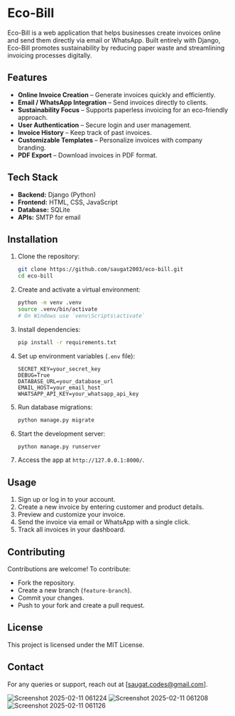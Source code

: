 # Eco-Bill 

Eco-Bill is a web application that helps businesses create invoices online and send them directly via email or WhatsApp. Built entirely with Django, Eco-Bill promotes sustainability by reducing paper waste and streamlining invoicing processes digitally.

## Features
- **Online Invoice Creation** – Generate invoices quickly and efficiently.
- **Email / WhatsApp Integration** – Send invoices directly to clients.
- **Sustainability Focus** – Supports paperless invoicing for an eco-friendly approach.
- **User Authentication** – Secure login and user management.
- **Invoice History** – Keep track of past invoices.
- **Customizable Templates** – Personalize invoices with company branding.
- **PDF Export** – Download invoices in PDF format.

## Tech Stack
- **Backend:** Django (Python)
- **Frontend:** HTML, CSS, JavaScript
- **Database:** SQLite
- **APIs:** SMTP for email

## Installation
1. Clone the repository:
   ```sh
   git clone https://github.com/saugat2003/eco-bill.git
   cd eco-bill
   ```
2. Create and activate a virtual environment:
   ```sh
   python -m venv .venv
   source .venv/bin/activate
   # On Windows use `venv\Scripts\activate`
   ```
3. Install dependencies:
   ```sh
   pip install -r requirements.txt
   ```
4. Set up environment variables (`.env` file):
   ```
   SECRET_KEY=your_secret_key
   DEBUG=True
   DATABASE_URL=your_database_url
   EMAIL_HOST=your_email_host
   WHATSAPP_API_KEY=your_whatsapp_api_key
   ```
5. Run database migrations:
   ```sh
   python manage.py migrate
   ```
6. Start the development server:
   ```sh
   python manage.py runserver
   ```
7. Access the app at `http://127.0.0.1:8000/`.

## Usage
1. Sign up or log in to your account.
2. Create a new invoice by entering customer and product details.
3. Preview and customize your invoice.
4. Send the invoice via email or WhatsApp with a single click.
5. Track all invoices in your dashboard.

## Contributing
Contributions are welcome! To contribute:
- Fork the repository.
- Create a new branch (`feature-branch`).
- Commit your changes.
- Push to your fork and create a pull request.

## License
This project is licensed under the MIT License.

## Contact
For any queries or support, reach out at [saugat.codes@gmail.com].

![Screenshot 2025-02-11 061224](https://github.com/user-attachments/assets/a1413dfd-6bac-4488-ba5f-c34a609b5507)
![Screenshot 2025-02-11 061208](https://github.com/user-attachments/assets/8c369b5e-3d2b-454a-ae9b-46d7ad90a9c2)
![Screenshot 2025-02-11 061126](https://github.com/user-attachments/assets/37da545e-5c21-4fb4-9a6d-d69d04b39ed2)
